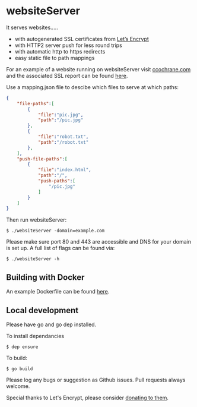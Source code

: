 # websiteServer

It serves websites.....
- with autogenerated SSL certificates from [Let’s Encrypt](https://letsencrypt.org/)
- with HTTP2 server push for less round trips
- with automatic http to https redirects
- easy static file to path mappings

For an example of a website running on websiteServer visit [ccochrane.com](https://ccochrane.com) and the associated SSL report can be found [here](https://www.ssllabs.com/ssltest/analyze.html?d=ccochrane.com).

Use a mapping.json file to descibe which files to serve at which paths:
```json
{
    "file-paths":[
        {
            "file":"pic.jpg",
            "path":"/pic.jpg"
        },
        {
            "file":"robot.txt",
            "path":"/robot.txt"
        },
    ],
    "push-file-paths":[
        {
            "file":"index.html",
            "path":"/",
            "push-paths":[
                "/pic.jpg"
            ]
        }
    ]
}
```
Then run websiteServer:

    $ ./websiteServer -domain=example.com

Please make sure port 80 and 443 are accessible and DNS for your domain is set up.
A full list of flags can be found via:

    $ ./websiteServer -h

## Building with Docker

An example Dockerfile can be found [here](https://github.com/Charlesworth/charlesworth.github.io).

## Local development
Please have go and go dep installed.

To install dependancies

    $ dep ensure

To build:

    $ go build

Please log any bugs or suggestion as Github issues. Pull requests always welcome.

Special thanks to Let's Encrypt, please consider [donating to them](https://letsencrypt.org/donate/).